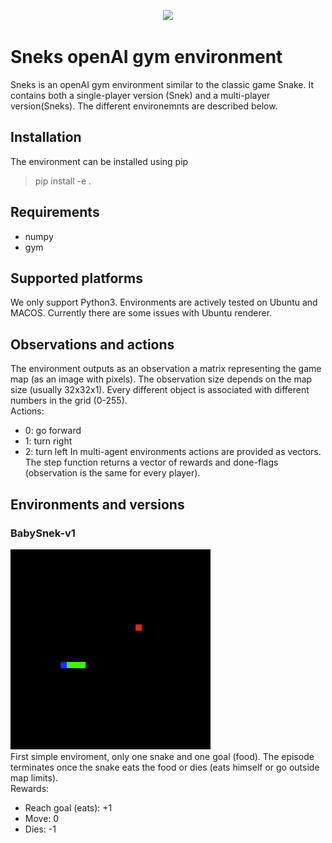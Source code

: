 <p align="center"><img src="http://i0.kym-cdn.com/photos/images/original/001/185/731/ed3.png" height="164"></p>

# Sneks openAI gym environment
Sneks is an openAI gym environment similar to the classic game Snake. It contains both a single-player version (Snek) and a multi-player version(Sneks). The different environemnts are described below.

## Installation
The environment can be installed using pip

> pip install -e .

## Requirements
- numpy
- gym

## Supported platforms
We only support Python3. Environments are actively tested on Ubuntu and MACOS. Currently there are some issues with Ubuntu renderer.

## Observations and actions
The environment outputs as an observation a matrix representing the game map (as an image with pixels). The observation size depends on the map size (usually 32x32x1). Every different object is associated with different numbers in the grid (0-255).<br>
Actions:
- 0: go forward
- 1: turn right
- 2: turn left
In multi-agent environments actions are provided as vectors. The step function returns a vector of rewards and done-flags (observation is the same for every player).

## Environments and versions

### BabySnek-v1
![babysnek][babysnek] <br>
First simple enviroment, only one snake and one goal (food). The episode terminates once the snake eats the food or dies (eats himself or go outside map limits). <br>
Rewards:
- Reach goal (eats): +1
- Move: 0
- Dies: -1

[babysnek]: src/babysnek.gif?raw=true
